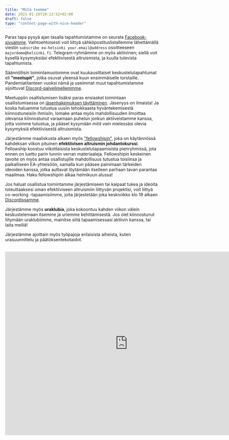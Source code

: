 ```yaml
---
title: "Mitä teemme"
date: 2021-01-26T20:13:52+02:00
draft: false
type: "content-page-with-nice-header"
---
```


Paras tapa pysyä ajan tasalla tapahtumistamme on seurata [Facebook-sivuamme](https://www.facebook.com/EffectiveAltruismHY). Vaihtoehtoisesti voit liittyä sähköpostituslistallemme lähettämällä viestin `subscribe ea-helsinki your.email@address` osoitteeseen `majordomo@helsinki.fi`. Telegram-ryhmämme on myös aktiivinen; siellä voit kysellä kysymyksiäsi efektiivisestä altruismista, ja kuulla tulevista tapahtumista.

Säännöllisin toimintamuotomme ovat kuukausittaiset keskustelutapahtumat eli **"meetupit"**, jotka osuvat yleensä kuun ensimmäiselle torstaille. Pandemiatilanteen vuoksi nämä ja useimmat muut tapahtumistamme sijoittuvat [Discord-palvelimellemmme](https://discord.gg/UwtykUk).

Meetuppiin osallistumisen lisäksi paras ensiaskel toimintaan osallistumisessa on [jäsenhakemuksen täyttäminen](https://airtable.com/shrbLGKhKaTLGI911). Jäsenyys on ilmaista! Ja koska haluamme tutustua uusiin tehokkaasta hyväntekemisestä kiinnostuneisiin ihmisiin, lomake antaa myös mahdollisuuden ilmoittaa olevansa kiinnostunut varaamaan puhelun jonkun aktiiveistamme kanssa, jotta voimme tutustua, ja pääset kysymään *mitä vain* mielessäsi olevia kysymyksiä efektiivisestä altruismista. 

Järjestämme maaliskusta alkaen myös ["fellowshipin"](https://eahy-fellowship.fi/), joka on käytännössä kahdeksan viikon pituinen **efektiivisen altruismin johdantokurssi**. Fellowship koostuu viikottaisista keskustelutapaamisista pienryhmissä, jota ennen on luettu parin tunnin verran materiaaleja. Fellowshipin keskeinen tavoite on myös antaa osallistujille mahdollisuus tutustua toisiinsa ja paikalliseen EA-yhteisöön, samalla kun pääsee painimaan tärkeiden ideoiden kanssa, jotka auttavat löytämään itselleen parhaan tavan parantaa maailmaa. Haku fellowshipiin alkaa helmikuun alussa!

Jos haluat osallistua toimintamme järjestämiseen tai kaipaat tukea ja ideoita toteuttaaksesi oman efektiiviseen altruismiin liittyvän projektisi, voit liittyä co-working -tapaamisiimme, joita järjestetään joka keskiviikko klo 18 alkaen [Discordissamme](https://discord.gg/UwtykUk).

Järjestämme myös **uraklubia**, joka kokoontuu kahden viikon välein keskustelemaan itsemme ja uriemme kehittämisestä. Jos olet kiinnostunut liitymään uraklubiimme, mainitse siitä tapaamisessasi aktiivin kanssa, tai laita meiliä!

Järjestämme ajoittain myös työpajoja erilaisista aiheista, kuten urasuunnittelu ja päätöksentekotaidot.

<br/>
<iframe src="https://calendar.google.com/calendar/embed?src=82g98l54kdf4a7sh6j4qumelbo%40group.calendar.google.com&ctz=Europe%2FHelsinki" style="border:0 #777" width="800" height="600" frameborder="0" scrolling="no"></iframe>